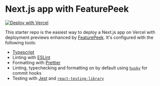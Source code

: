 # Next.js app with FeaturePeek

[![Deploy with Vercel](https://vercel.com/button)](https://vercel.com/new/git/external?repository-url=https%3A%2F%2Fgithub.com%2Ffeaturepeek%2Fnext-with-featurepeek&project-name=my-next-app-with-featurepeek&repo-name=my-next-app-with-featurepeek&integration-ids=oac_7yf4ohdvPY7CnKg7H5yVsR22)

This starter repo is the easiest way to deploy a Next.js app on Vercel with deployment previews enhanced by [FeaturePeek](https://featurepeek.com). It's configured with the following tools: 

- [Typescript](https://www.typescriptlang.org/)
- Linting with [ESLint](https://eslint.org/)
- Formatting with [Prettier](https://prettier.io/)
- Linting, typechecking and formatting on by default using [`husky`](https://github.com/typicode/husky) for commit hooks
- Testing with [Jest](https://jestjs.io/) and [`react-testing-library`](https://testing-library.com/docs/react-testing-library/intro)
